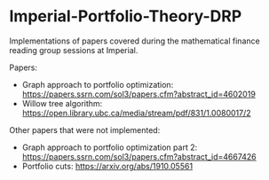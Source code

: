 # Imperial-Portfolio-Theory-DRP
Implementations of papers covered during the mathematical finance reading group sessions at Imperial.

Papers:
- Graph approach to portfolio optimization: https://papers.ssrn.com/sol3/papers.cfm?abstract_id=4602019
- Willow tree algorithm: https://open.library.ubc.ca/media/stream/pdf/831/1.0080017/2

Other papers that were not implemented:
- Graph approach to portfolio optimization part 2: https://papers.ssrn.com/sol3/papers.cfm?abstract_id=4667426
- Portfolio cuts: https://arxiv.org/abs/1910.05561
